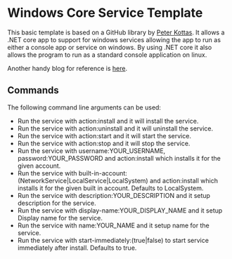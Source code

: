﻿# Windows Core Service Template #

This basic template is based on a GitHub library by [Peter Kottas](https://github.com/PeterKottas/DotNetCore.WindowsService).  It allows a .NET core app to support for windows services allowing the app to run as either a console app or service on windows.  By using .NET core it also allows the program to run as a standard console application on linux.

Another handy blog for reference is [here](https://blog.csmac.nz/a-windows-service-on-dotnet/).

## Commands
The following command line arguments can be used:

* Run the service with action:install and it will install the service.
* Run the service with action:uninstall and it will uninstall the service.
* Run the service with action:start and it will start the service.
* Run the service with action:stop and it will stop the service.
* Run the service with username:YOUR_USERNAME, password:YOUR_PASSWORD and action:install which installs it for the given account.
* Run the service with built-in-account:(NetworkService|LocalService|LocalSystem) and action:install which installs it for the given built in account. Defaults to LocalSystem.
* Run the service with description:YOUR_DESCRIPTION and it setup description for the service.
* Run the service with display-name:YOUR_DISPLAY_NAME and it setup Display name for the service.
* Run the service with name:YOUR_NAME and it setup name for the service.
* Run the service with start-immediately:(true|false) to start service immediately after install. Defaults to true.